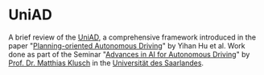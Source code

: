 # UniAD
A brief review of the [UniAD](https://github.com/OpenDriveLab/UniAD), a comprehensive framework introduced in the paper "[Planning-oriented Autonomous Driving](https://openaccess.thecvf.com/content/CVPR2023/papers/Hu_Planning-Oriented_Autonomous_Driving_CVPR_2023_paper.pdf)" by Yihan Hu et al. Work done as part of the Seminar "[Advances in AI for Autonomous Driving](https://www.dfki.de/~klusch/AI4AD-seminar-ws24/index.html)" by [Prof. Dr. Matthias Klusch](https://www.dfki.de/~klusch/) in the [Universität des Saarlandes](https://www.uni-saarland.de/).
